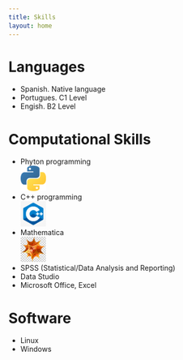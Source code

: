 ```yaml
---
title: Skills
layout: home
---
```


<h1>Languages</h1> 
  <ul>
    <li>Spanish. Native language</li>
    <li>Portugues. C1 Level</li>
    <li>Engish. B2 Level</li>
  </ul>
<h1>Computational Skills</h1>  
 <ul>
  <li>Phyton programming<br>
  <img src="https://raw.githubusercontent.com/julitrii/CV/master/Phython%20logo.png" alt="Phytonlogo" width="50">
  </li>
  <li>C++ programming</li>
   <img src="https://raw.githubusercontent.com/julitrii/CV/master/CLog.jpg" alt="Clogo" width="50">
  <li>Mathematica</li>
  <img src="https://raw.githubusercontent.com/julitrii/CV/master/MatLog.jpg" alt="Matlogo" width="50">
  <li>SPSS (Statistical/Data Analysis and Reporting)</li>
  <li>Data Studio</li>
  <li>Microsoft Office, Excel </li>
 </ul>
<h1>Software</h1>
<ul>
  <li>Linux</li>
  <li>Windows</li>
</ul>


